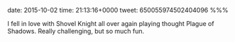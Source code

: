 date: 2015-10-02
time: 21:13:16+0000
tweet: 650055974502404096
%%%

I fell in love with Shovel Knight all over again playing thought Plague of Shadows. Really challenging, but so much fun.
